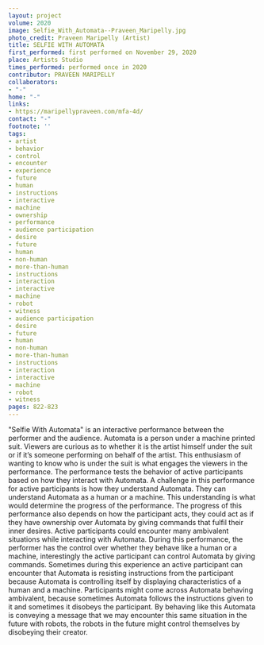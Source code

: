 ```yaml
---
layout: project
volume: 2020
image: Selfie_With_Automata--Praveen_Maripelly.jpg
photo_credit: Praveen Maripelly (Artist)
title: SELFIE WITH AUTOMATA
first_performed: first performed on November 29, 2020
place: Artists Studio
times_performed: performed once in 2020
contributor: PRAVEEN MARIPELLY
collaborators:
- "-"
home: "-"
links:
- https://maripellypraveen.com/mfa-4d/
contact: "-"
footnote: ''
tags:
- artist
- behavior
- control
- encounter
- experience
- future
- human
- instructions
- interactive
- machine
- ownership
- performance
- audience participation
- desire
- future
- human
- non-human
- more-than-human
- instructions
- interaction
- interactive
- machine
- robot
- witness
- audience participation
- desire
- future
- human
- non-human
- more-than-human
- instructions
- interaction
- interactive
- machine
- robot
- witness
pages: 822-823
---
```


"Selfie With Automata" is an interactive performance between the performer and the audience. Automata is a person under a machine printed suit. Viewers are curious as to whether it is the artist himself under the suit or if it’s someone performing on behalf of the artist. This enthusiasm of wanting to know who is under the suit is what engages the viewers in the performance. The performance tests the behavior of active participants based on how they interact with Automata. A challenge in this performance for active participants is how they understand Automata. They can understand Automata as a human or a machine. This understanding is what would determine the progress of the performance. The progress of this performance also depends on how the participant acts, they could act as if they have ownership over Automata by giving commands that fulfil their inner desires. Active participants could encounter many ambivalent situations while interacting with Automata. During this performance, the performer has the control over whether they behave like a human or a machine, interestingly the active participant can control Automata by giving commands. Sometimes during this experience an active participant can encounter that Automata is resisting instructions from the participant because Automata is controlling itself by displaying characteristics of a human and a machine. Participants might come across Automata behaving ambivalent, because sometimes Automata follows the instructions given to it and sometimes it disobeys the participant. By behaving like this Automata is conveying a message that we may encounter this same situation in the future with robots, the robots in the future might control themselves by disobeying their creator. 